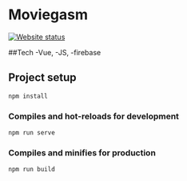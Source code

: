 # Moviegasm
[![Website status](https://img.shields.io/website-up-down-green-red/https/tedxmitsg.netlify.com.svg?label=Website%20status&style=for-the-badge)](https://sleepy-liskov-ff8d55.netlify.app/)

##Tech
-Vue,
-JS,
-firebase

## Project setup
```
npm install
```

### Compiles and hot-reloads for development
```
npm run serve
```

### Compiles and minifies for production
```
npm run build
```
